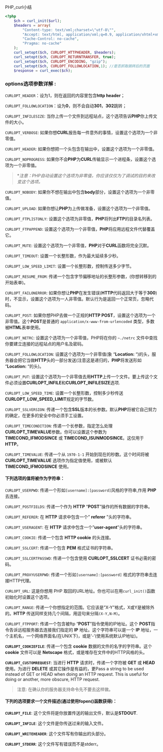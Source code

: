 PHP_curl小结
```php
<?php
	$ch = curl_init($url);
	$headers = array(
		"Content-type: text/xml;charset=\"utf-8\"",
		"Accept: text/html, application/xml;q=0.9, application/xhtml+xml, image/png, image/webp, image/jpeg, image/gif, image/x-xbitmap, */*;q=0.1",
		"Cache-Control: no-cache",
		"Pragma: no-cache"
	);
	curl_setopt($ch, CURLOPT_HTTPHEADER, $headers);
	curl_setopt($ch, CURLOPT_RETURNTRANSFER, true);
	curl_setopt($ch, CURLOPT_ENCODING, "gzip");
	curl_setopt($ch, CURLOPT_FOLLOWLOCATION,1); //是否抓取跳转后的页面
	$response = curl_exec($ch);
```

### options选项参数详解 :

`CURLOPT_HEADER`：设为1，则在返回的内容里包含**http header**；

`CURLOPT_FOLLOWLOCATION`：设为**0**，则不会自动**301**，**302**跳转；

`CURLOPT_INFILESIZE`: 当你上传一个文件到远程站点，这个选项告诉**PHP**你上传文件的大小。

`CURLOPT_VERBOSE`: 如果你想**CURL**报告每一件意外的事情，设置这个选项为一个非零值。

`CURLOPT_HEADER`: 如果你想把一个头包含在输出中，设置这个选项为一个非零值。

`CURLOPT_NOPROGRESS`: 如果你不会**PHP**为**CURL**传输显示一个进程条，设置这个选项为一个非零值。

> **注意：PHP自动设置这个选项为非零值，你应该仅仅为了调试的目的来改变这个选项。*

`CURLOPT_NOBODY`: 如果你不想在输出中包含**body**部分，设置这个选项为一个非零值。

`CURLOPT_UPLOAD`: 如果你想让**PHP**为上传做准备，设置这个选项为一个非零值。

`CURLOPT_FTPLISTONLY`: 设置这个选项为非零值，**PHP**将列出**FTP**的目录名列表。

`CURLOPT_FTPAPPEND`: 设置这个选项为一个非零值，**PHP**将应用远程文件代替覆盖它。

`CURLOPT_MUTE`: 设置这个选项为一个非零值，**PHP**对于**CURL**函数将完全沉默。

`CURLOPT_TIMEOUT`: 设置一个长整形数，作为最大延续多少秒。

`CURLOPT_LOW_SPEED_LIMIT`: 设置一个长整形数，控制传送多少字节。

`CURLOPT_RESUME_FROM`: 传递一个包含字节偏移地址的长整形参数，(你想转移到的开始表单)。

`CURLOPT_FAILONERROR`: 如果你想让**PHP**在发生错误(**HTTP**代码返回大于等于**300**)时，不显示，设置这个选项为一人非零值。默认行为是返回一个正常页，忽略代码。

`CURLOPT_POST`: 如果你想PHP去做一个正规的**HTTP POST**，设置这个选项为一个非零值。这个**POST**是普通的 `application/x-www-from-urlencoded` 类型，多数被**HTML**表单使用。

`CURLOPT_NETRC`: 设置这个选项为一个非零值，PHP将在你的 `~./netrc` 文件中查找你要建立连接的远程站点的用户名及密码。

`CURLOPT_FOLLOWLOCATION`: 设置这个选项为一个非零值(象 “**Location:** “)的头，服务器会把它当做**HTTP**头的一部分发送(注意这是递归的，**PHP**将发送形如 “**Location:** “的头)。

`CURLOPT_PUT`: 设置这个选项为一个非零值去用**HTTP**上传一个文件。要上传这个文件必须设置**CURLOPT_INFILE**和**CURLOPT_INFILESIZE**选项.

`CURLOPT_LOW_SPEED_TIME`: 设置一个长整形数，控制多少秒传送**CURLOPT_LOW_SPEED_LIMIT**规定的字节数。

`CURLOPT_SSLVERSION`: 传递一个包含**SSL**版本的长参数。默认**PHP**将被它自己努力的确定，在更多的安全中你必须手工设置。

`CURLOPT_TIMECONDITION`: 传递一个长参数，指定怎么处理**CURLOPT_TIMEVALUE**参数。你可以设置这个参数为 **TIMECOND_IFMODSINCE** 或 **TIMECOND_ISUNMODSINCE**。这仅用于**HTTP**。

`CURLOPT_TIMEVALUE`: 传递一个从 `1970-1-1` 开始到现在的秒数。这个时间将被 **CURLOPT_TIMEVALUE** 选项作为指定值使用，或被默认 **TIMECOND_IFMODSINCE** 使用。


#### 下列选项的值将被作为字符串：

`CURLOPT_USERPWD`: 传递一个形如`[username]:[password]`风格的字符串,作用 **PHP** 去连接。

`CURLOPT_POSTFIELDS`: 传递一个作为 **HTTP** “**POST**”操作的所有数据的字符串。

`CURLOPT_REFERER`: 在 **HTTP** 请求中包含一个” **referer** ”头的字符串。

`CURLOPT_USERAGENT`: 在 **HTTP** 请求中包含一个”**user-agent**”头的字符串。

`CURLOPT_COOKIE`: 传递一个包含 **HTTP cookie** 的头连接。

`CURLOPT_SSLCERT`: 传递一个包含 **PEM** 格式证书的字符串。

`CURLOPT_SSLCERTPASSWD`: 传递一个包含使用 **CURLOPT_SSLCERT** 证书必需的密码。

`CURLOPT_PROXYUSERPWD`: 传递一个形如`[username]:[password]` 格式的字符串去连接HTTP代理。

`CURLOPT_URL`: 这是你想用 PHP 取回的URL地址。你也可以在用`curl_init()`函数初始化时设置这个选项。

`CURLOPT_RANGE`: 传递一个你想指定的范围。它应该是”X-Y”格式，X或Y是被除外的。**HTTP** 传送同样支持几个间隔，用逗句来分隔`(X-Y,N-M)`。

`CURLOPT_FTPPORT`: 传递一个包含被ftp “**POST**”指令使用的IP地址。这个 **POST**指令告诉远程服务器去连接我们指定的 **IP** 地址。这个字符串可以是一个 **IP** 地址，一个主机名，一个网络界面名(在UNIX下)，或是‘-’(使用系统默认IP地址)。

**`CURLOPT_COOKIEFILE`**: 传递一个包含 **cookie** 数据的文件的名字的字符串。这个 **cookie** 文件可以是 **Netscape** 格式，或是堆存在文件中的HTTP风格的头。

**`CURLOPT_CUSTOMREQUEST`**: 当进行 **HTTP** 请求时，传递一个字符被 **GET** 或 **HEAD** 使用。为进行 **DELETE** 或其它操作是有益的，更Pass a string to be used instead of GET or HEAD when doing an HTTP request. This is useful for doing or another, more obscure, HTTP request.


>  注意: 在确认你的服务器支持命令先不要去这样做。

#### 下列的选项要求一个文件描述(通过使用fopen()函数获得)：

**`CURLOPT_FILE`**: 这个文件将是你放置传送的输出文件，默认是**STDOUT**.

**`CURLOPT_INFILE`**: 这个文件是你传送过来的输入文件。

**`CURLOPT_WRITEHEADER`**: 这个文件写有你输出的头部分。

**`CURLOPT_STDERR`**: 这个文件写有错误而不是stderr。


